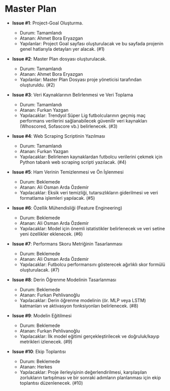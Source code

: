 # Master Plan

- **Issue #1**: Project-Goal Oluşturma. 
  - Durum: Tamamlandı
  - Atanan: Ahmet Bora Eryazgan
  - Yapılanlar: Project Goal sayfası oluşturulacak ve bu sayfada projenin genel hatlarıyla detayları yer alacak. (#1)

- **Issue #2**: Master Plan dosyası oluşturulacak. 
  - Durum: Tamamlandı
  - Atanan: Ahmet Bora Eryazgan
  - Yapılanlar: Master Plan Dosyası proje yöneticisi tarafından oluşturuldu. (#2)

- **Issue #3**: Veri Kaynaklarının Belirlenmesi ve Veri Toplama
  - Durum: Tamamlandı
  - Atanan: Furkan Yazgan
  - Yapılacaklar: Trendyol Süper Lig futbolcularının geçmiş maç performans verilerini sağlanabilecek güvenilir veri kaynakları (Whoscored, Sofascore vb.) belirlenecek. (#3)

- **Issue #4**: Web Scraping Scriptinin Yazılması
  - Durum: Tamamlandı
  - Atanan: Furkan Yazgan
  - Yapılacaklar: Belirlenen kaynaklardan futbolcu verilerini çekmek için Python tabanlı web scraping scripti yazılacak. (#4)

- **Issue #5**: Ham Verinin Temizlenmesi ve Ön İşlenmesi
  - Durum: Beklemede
  - Atanan: Ali Osman Arda Özdemir
  - Yapılacaklar: Eksik veri temizliği, tutarsızlıkların giderilmesi ve veri formatlama işlemleri yapılacak. (#5)

- **Issue #6**: Özellik Mühendisliği (Feature Engineering)
  - Durum: Beklemede
  - Atanan: Ali Osman Arda Özdemir
  - Yapılacaklar: Model için önemli istatistikler belirlenecek ve veri setine yeni özellikler eklenecek. (#6)

- **Issue #7**: Performans Skoru Metriğinin Tasarlanması
  - Durum: Beklemede
  - Atanan: Ali Osman Arda Özdemir
  - Yapılacaklar: Futbolcu performansını gösterecek ağırlıklı skor formülü oluşturulacak. (#7)

- **Issue #8**: Derin Öğrenme Modelinin Tasarlanması
  - Durum: Beklemede
  - Atanan: Furkan Pehlivanoğlu
  - Yapılacaklar: Derin öğrenme modelinin (ör. MLP veya LSTM) katmanları ve aktivasyon fonksiyonları belirlenecek. (#8)

- **Issue #9**: Modelin Eğitilmesi
  - Durum: Beklemede
  - Atanan: Furkan Pehlivanoğlu
  - Yapılacaklar: İlk model eğitimi gerçekleştirilecek ve doğruluk/kayıp metrikleri izlenecek. (#9)

- **Issue #10**: Ekip Toplantısı
  - Durum: Beklemede
  - Atanan: Herkes
  - Yapılacaklar: Proje ilerleyişinin değerlendirilmesi, karşılaşılan zorlukların tartışılması ve bir sonraki adımların planlanması için ekip toplantısı düzenlenecek. (#10)